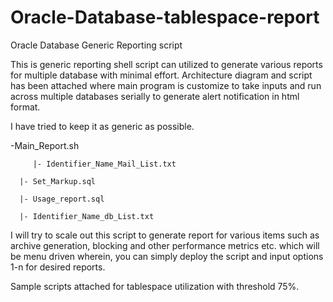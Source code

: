# Oracle-Database-tablespace-report
Oracle Database Generic Reporting script

This is generic reporting shell script can utilized to generate various reports for multiple database with minimal effort. 
Architecture diagram and script has been attached where main program is customize to take inputs and run across multiple databases serially to generate alert notification in html format.
 
I have tried to keep it as generic as possible.


-Main_Report.sh

         |- Identifier_Name_Mail_List.txt
	 
	  |- Set_Markup.sql
	  
	  |- Usage_report.sql
	  
	  |- Identifier_Name_db_List.txt
	  

I will try to scale out this script to generate report for various items such as archive generation, blocking and other performance metrics etc. which will be menu driven wherein, you can simply deploy the script and input options 1-n for desired reports.

Sample scripts attached for tablespace utilization with threshold 75%.



